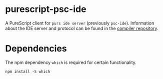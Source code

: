 purescript-psc-ide
===

A PureScript client for `purs ide server` (previously `psc-ide`). Information about the IDE server and protocol
can be found in the [compiler repository](https://github.com/purescript/purescript/tree/master/psc-ide).

Dependencies
====

The npm dependency `which` is required for certain functionality.

```
npm install -S which
```
